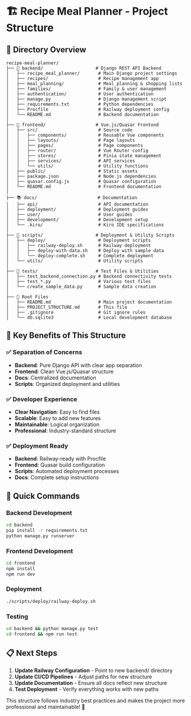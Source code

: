 # 🏗️ Recipe Meal Planner - Project Structure

## 📁 Directory Overview

```
recipe-meal-planner/
├── 🔧 backend/                    # Django REST API Backend
│   ├── recipe_meal_planner/       # Main Django project settings
│   ├── recipes/                   # Recipe management app
│   ├── meal_planning/             # Meal planning & shopping lists
│   ├── families/                  # Family & user management
│   ├── authentication/            # User authentication
│   ├── manage.py                  # Django management script
│   ├── requirements.txt           # Python dependencies
│   ├── Procfile                   # Railway deployment config
│   └── README.md                  # Backend documentation
│
├── 🎨 frontend/                   # Vue.js/Quasar Frontend
│   ├── src/                       # Source code
│   │   ├── components/            # Reusable Vue components
│   │   ├── layouts/               # Page layouts
│   │   ├── pages/                 # Page components
│   │   ├── router/                # Vue Router config
│   │   ├── stores/                # Pinia state management
│   │   ├── services/              # API services
│   │   └── utils/                 # Utility functions
│   ├── public/                    # Static assets
│   ├── package.json               # Node.js dependencies
│   ├── quasar.config.js           # Quasar configuration
│   └── README.md                  # Frontend documentation
│
├── 📚 docs/                       # Documentation
│   ├── api/                       # API documentation
│   ├── deployment/                # Deployment guides
│   ├── user/                      # User guides
│   ├── development/               # Development setup
│   └── .kiro/                     # Kiro IDE specifications
│
├── 🚀 scripts/                    # Deployment & Utility Scripts
│   ├── deploy/                    # Deployment scripts
│   │   ├── railway-deploy.sh      # Railway deployment
│   │   ├── deploy-with-data.sh    # Deploy with sample data
│   │   └── deploy-complete.sh     # Complete deployment
│   └── utils/                     # Utility scripts
│
├── 🧪 tests/                      # Test Files & Utilities
│   ├── test_backend_connection.py # Backend connectivity tests
│   ├── test_*.py                  # Various test files
│   └── create_sample_data.py      # Sample data creation
│
├── 📄 Root Files
│   ├── README.md                  # Main project documentation
│   ├── PROJECT_STRUCTURE.md       # This file
│   ├── .gitignore                 # Git ignore rules
│   └── db.sqlite3                 # Local development database
```

## 🎯 Key Benefits of This Structure

### ✅ **Separation of Concerns**
- **Backend**: Pure Django API with clear app separation
- **Frontend**: Clean Vue.js/Quasar structure
- **Docs**: Centralized documentation
- **Scripts**: Organized deployment and utilities

### ✅ **Developer Experience**
- **Clear Navigation**: Easy to find files
- **Scalable**: Easy to add new features
- **Maintainable**: Logical organization
- **Professional**: Industry-standard structure

### ✅ **Deployment Ready**
- **Backend**: Railway-ready with Procfile
- **Frontend**: Quasar build configuration
- **Scripts**: Automated deployment processes
- **Docs**: Complete setup instructions

## 🚀 Quick Commands

### Backend Development
```bash
cd backend
pip install -r requirements.txt
python manage.py runserver
```

### Frontend Development
```bash
cd frontend
npm install
npm run dev
```

### Deployment
```bash
./scripts/deploy/railway-deploy.sh
```

### Testing
```bash
cd backend && python manage.py test
cd frontend && npm run test
```

## 📋 Next Steps

1. **Update Railway Configuration** - Point to new backend/ directory
2. **Update CI/CD Pipelines** - Adjust paths for new structure
3. **Update Documentation** - Ensure all docs reflect new structure
4. **Test Deployment** - Verify everything works with new paths

This structure follows industry best practices and makes the project more professional and maintainable! 🎉